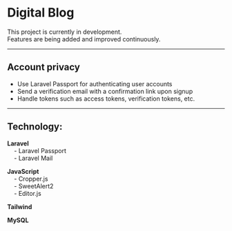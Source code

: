 # Digital Blog

This project is currently in development.  
Features are being added and improved continuously.

---

## Account privacy

- Use Laravel Passport for authenticating user accounts  
- Send a verification email with a confirmation link upon signup  
- Handle tokens such as access tokens, verification tokens, etc.

---

## Technology:

**Laravel**  
&nbsp;&nbsp;&nbsp;&nbsp;- Laravel Passport  
&nbsp;&nbsp;&nbsp;&nbsp;- Laravel Mail

**JavaScript**  
&nbsp;&nbsp;&nbsp;&nbsp;- Cropper.js  
&nbsp;&nbsp;&nbsp;&nbsp;- SweetAlert2  
&nbsp;&nbsp;&nbsp;&nbsp;- Editor.js

**Tailwind**

**MySQL**

<!-- php artisan serve -->
<!-- npm run dev -->
<!-- php artisan reverb:start -->
<!-- php artisan queue:work -->